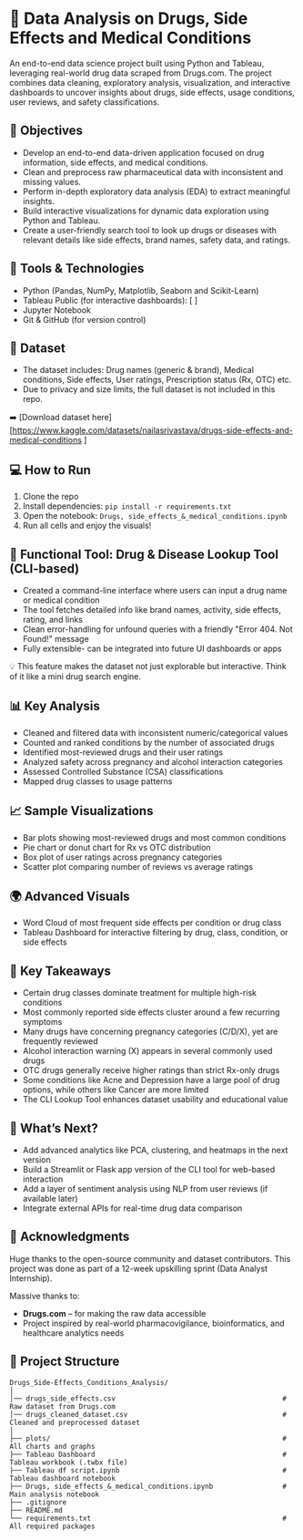 # 💊 Data Analysis on Drugs, Side Effects and Medical Conditions 

An end-to-end data science project built using Python and Tableau, leveraging real-world drug data scraped from Drugs.com. The project combines data cleaning, exploratory analysis, visualization, and interactive dashboards to uncover insights about drugs, side effects, usage conditions, user reviews, and safety classifications.

## 🧠 Objectives

- Develop an end-to-end data-driven application focused on drug information, side effects, and medical conditions.
- Clean and preprocess raw pharmaceutical data with inconsistent and missing values.
- Perform in-depth exploratory data analysis (EDA) to extract meaningful insights.
- Build interactive visualizations for dynamic data exploration using Python and Tableau.
- Create a user-friendly search tool to look up drugs or diseases with relevant details like side effects, brand names, safety data, and ratings.

## 🔧 Tools & Technologies

- Python (Pandas, NumPy, Matplotlib, Seaborn and Scikit-Learn)
- Tableau Public (for interactive dashboards): [ ] 
- Jupyter Notebook
- Git & GitHub (for version control)

## 📂 Dataset

- The dataset includes: Drug names (generic & brand), Medical conditions, Side effects, User ratings, Prescription status (Rx, OTC) etc. 
- Due to privacy and size limits, the full dataset is not included in this repo.

➡️ [Download dataset here] [https://www.kaggle.com/datasets/nailasrivastava/drugs-side-effects-and-medical-conditions ]

## 💻 How to Run
1. Clone the repo  
2. Install dependencies: `pip install -r requirements.txt`  
3. Open the notebook: `Drugs, side_effects_&_medical_conditions.ipynb`  
4. Run all cells and enjoy the visuals!

## 🧪 Functional Tool: Drug & Disease Lookup Tool (CLI-based)

- Created a command-line interface where users can input a drug name or medical condition
- The tool fetches detailed info like brand names, activity, side effects, rating, and links
- Clean error-handling for unfound queries with a friendly "Error 404. Not Found!" message
- Fully extensible- can be integrated into future UI dashboards or apps

💡 This feature makes the dataset not just explorable but interactive. Think of it like a mini drug search engine.

## 📊 Key Analysis

* Cleaned and filtered data with inconsistent numeric/categorical values
* Counted and ranked conditions by the number of associated drugs
* Identified most-reviewed drugs and their user ratings
* Analyzed safety across pregnancy and alcohol interaction categories
* Assessed Controlled Substance (CSA) classifications
* Mapped drug classes to usage patterns

## 📈 Sample Visualizations

* Bar plots showing most-reviewed drugs and most common conditions
* Pie chart or donut chart for Rx vs OTC distribution
* Box plot of user ratings across pregnancy categories
* Scatter plot comparing number of reviews vs average ratings

## 🌍 Advanced Visuals

* Word Cloud of most frequent side effects per condition or drug class
* Tableau Dashboard for interactive filtering by drug, class, condition, or side effects

## 📝 Key Takeaways

* Certain drug classes dominate treatment for multiple high-risk conditions
* Most commonly reported side effects cluster around a few recurring symptoms
* Many drugs have concerning pregnancy categories (C/D/X), yet are frequently reviewed
* Alcohol interaction warning (X) appears in several commonly used drugs
* OTC drugs generally receive higher ratings than strict Rx-only drugs
* Some conditions like Acne and Depression have a large pool of drug options, while others like Cancer are more limited
* The CLI Lookup Tool enhances dataset usability and educational value

## 🧩 What’s Next?

- Add advanced analytics like PCA, clustering, and heatmaps in the next version
- Build a Streamlit or Flask app version of the CLI tool for web-based interaction
- Add a layer of sentiment analysis using NLP from user reviews (if available later)
- Integrate external APIs for real-time drug data comparison

## 🙌 Acknowledgments

Huge thanks to the open-source community and dataset contributors. 
This project was done as part of a 12-week upskilling sprint (Data Analyst Internship).

Massive thanks to:
* **Drugs.com** – for making the raw data accessible
* Project inspired by real-world pharmacovigilance, bioinformatics, and healthcare analytics needs

## 📂 Project Structure

```plaintext
Drugs_Side-Effects_Conditions_Analysis/
│
│── drugs_side_effects.csv                                         # Raw dataset from Drugs.com
│── drugs_cleaned_dataset.csv                                      # Cleaned and preprocessed dataset
│
├── plots/                                                         # All charts and graphs
├── Tableau Dashboard                                              # Tableau workbook (.twbx file)
├── Tableau df script.ipynb                                        # Tableau dashboard notebook
├── Drugs, side_effects_&_medical_conditions.ipynb                 # Main analysis notebook
├── .gitignore
├── README.md
└── requirements.txt                                               # All required packages
